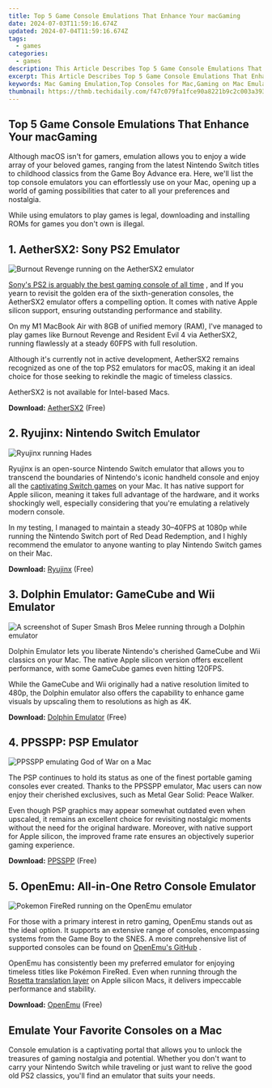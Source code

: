 ```yaml
---
title: Top 5 Game Console Emulations That Enhance Your macGaming
date: 2024-07-03T11:59:16.674Z
updated: 2024-07-04T11:59:16.674Z
tags:
  - games
categories:
  - games
description: This Article Describes Top 5 Game Console Emulations That Enhance Your macGaming
excerpt: This Article Describes Top 5 Game Console Emulations That Enhance Your macGaming
keywords: Mac Gaming Emulation,Top Consoles for Mac,Gaming on Mac Emulators,Best Mac Games Console,Enhance MacGaming Experience,High-Performance Emulators,Top Emulated Game Platforms
thumbnail: https://thmb.techidaily.com/f47c079fa1fce90a8221b9c2c003a393b4231e2fbb42dbd4e99eb8971ba63ab6.jpg
---
```


## Top 5 Game Console Emulations That Enhance Your macGaming

 Although macOS isn't for gamers, emulation allows you to enjoy a wide array of your beloved games, ranging from the latest Nintendo Switch titles to childhood classics from the Game Boy Advance era. Here, we'll list the top console emulators you can effortlessly use on your Mac, opening up a world of gaming possibilities that cater to all your preferences and nostalgia.

 While using emulators to play games is legal, downloading and installing ROMs for games you don't own is illegal.

## 1\. AetherSX2: Sony PS2 Emulator
![Burnout Revenge running on the AetherSX2 emulator](https://static1.makeuseofimages.com/wordpress/wp-content/uploads/2023/10/burnout-revenge-running-on-the-aethersx2-emulator.jpg)

[Sony's PS2 is arguably the best gaming console of all time](https://www.makeuseof.com/reasons-why-the-ps2-is-the-best-console-of-all-time/) , and If you yearn to revisit the golden era of the sixth-generation consoles, the AetherSX2 emulator offers a compelling option. It comes with native Apple silicon support, ensuring outstanding performance and stability.

 On my M1 MacBook Air with 8GB of unified memory (RAM), I've managed to play games like Burnout Revenge and Resident Evil 4 via AetherSX2, running flawlessly at a steady 60FPS with full resolution.

 Although it's currently not in active development, AetherSX2 remains recognized as one of the top PS2 emulators for macOS, making it an ideal choice for those seeking to rekindle the magic of timeless classics.

AetherSX2 is not available for Intel-based Macs.

**Download:** [AetherSX2](https://www.aethersx2.com/archive/?dir=desktop/mac) (Free)

## 2\. Ryujinx: Nintendo Switch Emulator
![Ryujinx running Hades](https://static1.makeuseofimages.com/wordpress/wp-content/uploads/2023/10/ryujinx-running-hades.jpg)

 Ryujinx is an open-source Nintendo Switch emulator that allows you to transcend the boundaries of Nintendo's iconic handheld console and enjoy all the [captivating Switch games](https://www.makeuseof.com/tag/best-nintendo-switch-games/) on your Mac. It has native support for Apple silicon, meaning it takes full advantage of the hardware, and it works shockingly well, especially considering that you're emulating a relatively modern console.

 In my testing, I managed to maintain a steady 30–40FPS at 1080p while running the Nintendo Switch port of Red Dead Redemption, and I highly recommend the emulator to anyone wanting to play Nintendo Switch games on their Mac.

**Download:** [Ryujinx](https://ryujinx.org/download) (Free)

## 3\. Dolphin Emulator: GameCube and Wii Emulator
![A screenshot of Super Smash Bros Melee running through a Dolphin emulator](https://static1.makeuseofimages.com/wordpress/wp-content/uploads/2023/03/dolphin.jpg)

 Dolphin Emulator lets you liberate Nintendo's cherished GameCube and Wii classics on your Mac. The native Apple silicon version offers excellent performance, with some GameCube games even hitting 120FPS.

 While the GameCube and Wii originally had a native resolution limited to 480p, the Dolphin emulator also offers the capability to enhance game visuals by upscaling them to resolutions as high as 4K.

**Download:** [Dolphin Emulator](https://dolphin-emu.org/download/) (Free)

## 4\. PPSSPP: PSP Emulator
![PPSSPP emulating God of War on a Mac](https://static1.makeuseofimages.com/wordpress/wp-content/uploads/2023/10/ppsspp-emulating-god-of-war-on-a-mac.jpg)

 The PSP continues to hold its status as one of the finest portable gaming consoles ever created. Thanks to the PPSSPP emulator, Mac users can now enjoy their cherished exclusives, such as Metal Gear Solid: Peace Walker.

 Even though PSP graphics may appear somewhat outdated even when upscaled, it remains an excellent choice for revisiting nostalgic moments without the need for the original hardware. Moreover, with native support for Apple silicon, the improved frame rate ensures an objectively superior gaming experience.

**Download:** [PPSSPP](https://www.ppsspp.org/download) (Free)

## 5\. OpenEmu: All-in-One Retro Console Emulator
![Pokemon FireRed running on the OpenEmu emulator](https://static1.makeuseofimages.com/wordpress/wp-content/uploads/2023/10/pokemon-firered-running-on-the-openemu-emulator.jpg)

 For those with a primary interest in retro gaming, OpenEmu stands out as the ideal option. It supports an extensive range of consoles, encompassing systems from the Game Boy to the SNES. A more comprehensive list of supported consoles can be found on [OpenEmu's GitHub](https://github.com/OpenEmu/OpenEmu) .

 OpenEmu has consistently been my preferred emulator for enjoying timeless titles like Pokémon FireRed. Even when running through the [Rosetta translation layer](https://www.makeuseof.com/what-is-rosetta-2-mac/) on Apple silicon Macs, it delivers impeccable performance and stability.

**Download:** [OpenEmu](https://openemu.org/) (Free)

## Emulate Your Favorite Consoles on a Mac

 Console emulation is a captivating portal that allows you to unlock the treasures of gaming nostalgia and potential. Whether you don't want to carry your Nintendo Switch while traveling or just want to relive the good old PS2 classics, you'll find an emulator that suits your needs.


<ins class="adsbygoogle"
     style="display:block"
     data-ad-format="autorelaxed"
     data-ad-client="ca-pub-7571918770474297"
     data-ad-slot="1223367746"></ins>



<ins class="adsbygoogle"
     style="display:block"
     data-ad-client="ca-pub-7571918770474297"
     data-ad-slot="8358498916"
     data-ad-format="auto"
     data-full-width-responsive="true"></ins>


